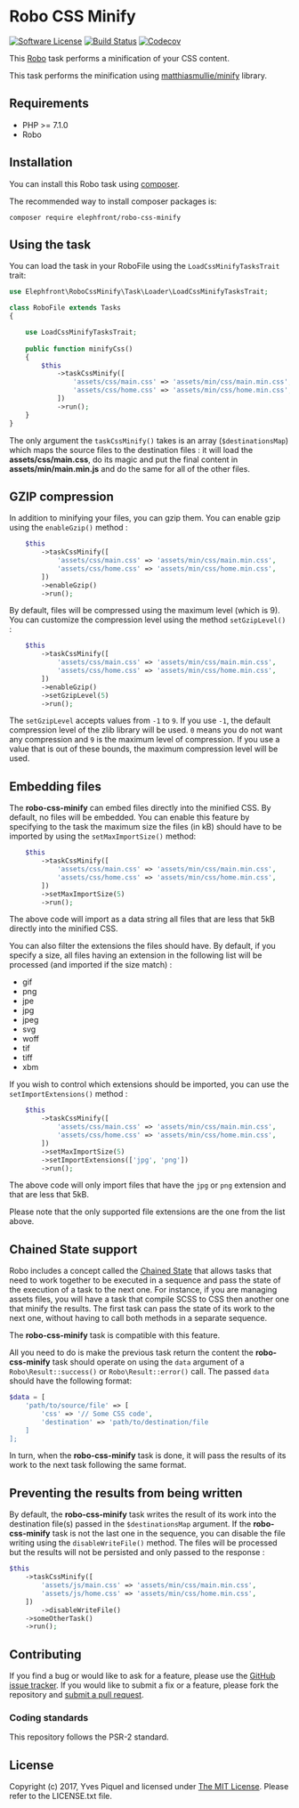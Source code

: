 # Robo CSS Minify

[![Software License](https://img.shields.io/badge/license-MIT-brightgreen.svg?branch=master)](LICENSE.txt)
[![Build Status](https://travis-ci.org/elephfront/robo-css-minify.svg?branch=master)](https://travis-ci.org/elephfront/robo-css-minify)
[![Codecov](https://img.shields.io/codecov/c/github/elephfront/robo-css-minify.svg)](https://github.com/elephfront/robo-css-minify)

This [Robo](https://github.com/consolidation/robo) task performs a minification of your CSS content.

This task performs the minification using [matthiasmullie/minify](https://github.com/matthiasmullie/minify) library.

## Requirements

- PHP >= 7.1.0
- Robo

## Installation

You can install this Robo task using [composer](http://getcomposer.org).

The recommended way to install composer packages is:

```
composer require elephfront/robo-css-minify
```

## Using the task

You can load the task in your RoboFile using the `LoadCssMinifyTasksTrait` trait:

```php
use Elephfront\RoboCssMinify\Task\Loader\LoadCssMinifyTasksTrait;

class RoboFile extends Tasks
{

    use LoadCssMinifyTasksTrait;
    
    public function minifyCss()
    {
        $this
            ->taskCssMinify([
                'assets/css/main.css' => 'assets/min/css/main.min.css',
                'assets/css/home.css' => 'assets/min/css/home.min.css',
            ])
            ->run();
    }
}
```

The only argument the `taskCssMinify()` takes is an array (`$destinationsMap`) which maps the source files to the destination files : it will load the **assets/css/main.css**, do its magic and put the final content in **assets/min/main.min.js** and do the same for all of the other files.

## GZIP compression

In addition to minifying your files, you can gzip them. You can enable gzip using the `enableGzip()` method :

```php
    $this
        ->taskCssMinify([
            'assets/css/main.css' => 'assets/min/css/main.min.css',
            'assets/css/home.css' => 'assets/min/css/home.min.css',
        ])
        ->enableGzip()
        ->run();
```

By default, files will be compressed using the maximum level (which is 9). You can customize the compression level using the method `setGzipLevel()` :

```php
    $this
        ->taskCssMinify([
            'assets/css/main.css' => 'assets/min/css/main.min.css',
            'assets/css/home.css' => 'assets/min/css/home.min.css',
        ])
        ->enableGzip()
        ->setGzipLevel(5)
        ->run();
```

The `setGzipLevel` accepts values from `-1` to `9`. If you use `-1`, the default compression level of the zlib library will be used.
`0` means you do not want any compression and `9` is the maximum level of compression.
If you use a value that is out of these bounds, the maximum compression level will be used.

## Embedding files

The **robo-css-minify** can embed files directly into the minified CSS. By default, no files will be embedded. You can enable this feature by specifying to the task the maximum size the files (in kB) should have to be imported by using the `setMaxImportSize()` method: 

```php
    $this
        ->taskCssMinify([
            'assets/css/main.css' => 'assets/min/css/main.min.css',
            'assets/css/home.css' => 'assets/min/css/home.min.css',
        ])
        ->setMaxImportSize(5)
        ->run();
```

The above code will import as a data string all files that are less that 5kB directly into the minified CSS.

You can also filter the extensions the files should have. By default, if you specify a size, all files having an extension in the following list will be processed (and imported if the size match) :

- gif
- png
- jpe
- jpg
- jpeg
- svg
- woff
- tif
- tiff
- xbm

If you wish to control which extensions should be imported, you can use the `setImportExtensions()` method :

```php
    $this
        ->taskCssMinify([
            'assets/css/main.css' => 'assets/min/css/main.min.css',
            'assets/css/home.css' => 'assets/min/css/home.min.css',
        ])
        ->setMaxImportSize(5)
        ->setImportExtensions(['jpg', 'png'])
        ->run();
```

The above code will only import files that have the `jpg` or `png` extension and that are less that 5kB.

Please note that the only supported file extensions are the one from the list above. 

## Chained State support

Robo includes a concept called the [Chained State](http://robo.li/collections/#chained-state) that allows tasks that need to work together to be executed in a sequence and pass the state of the execution of a task to the next one.
For instance, if you are managing assets files, you will have a task that compile SCSS to CSS then another one that minify the results. The first task can pass the state of its work to the next one, without having to call both methods in a separate sequence.

The **robo-css-minify** task is compatible with this feature.

All you need to do is make the previous task return the content the **robo-css-minify** task should operate on using the `data` argument of a `Robo\Result::success()` or `Robo\Result::error()` call. The passed `data` should have the following format:
 
```php
$data = [
    'path/to/source/file' => [
        'css' => '// Some CSS code',
        'destination' => 'path/to/destination/file
    ]
];
```

In turn, when the **robo-css-minify** task is done, it will pass the results of its work to the next task following the same format.

## Preventing the results from being written

By default, the **robo-css-minify** task writes the result of its work into the destination file(s) passed in the `$destinationsMap` argument. If the **robo-css-minify** task is not the last one in the sequence, you can disable the file writing using the `disableWriteFile()` method. The files will be processed but the results will not be persisted and only passed to the response :

```php
$this
    ->taskCssMinify([
        'assets/js/main.css' => 'assets/min/css/main.min.css',
        'assets/js/home.css' => 'assets/min/css/home.min.css',
    ])
        ->disableWriteFile()
    ->someOtherTask()
    ->run();
```

## Contributing

If you find a bug or would like to ask for a feature, please use the [GitHub issue tracker](https://github.com/Elephfront/robo-css-minify/issues).
If you would like to submit a fix or a feature, please fork the repository and [submit a pull request](https://github.com/Elephfront/robo-css-minify/pulls).

### Coding standards

This repository follows the PSR-2 standard. 

## License

Copyright (c) 2017, Yves Piquel and licensed under [The MIT License](http://opensource.org/licenses/mit-license.php).
Please refer to the LICENSE.txt file.
